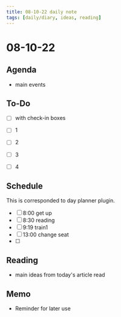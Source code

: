 ```yaml
---
title: 08-10-22 daily note
tags: [daily/diary, ideas, reading]
---
```


# 08-10-22



## Agenda
- main events


## To-Do
- [ ] with check-in boxes
- [ ] 1
- [ ] 2
- [ ] 3
- [ ] 4


## Schedule
This is corresponded to day planner plugin.
- [ ] 8:00 get up
- [ ] 8:30 reading
- [ ] 9:19 train1
- [ ] 13:00 change seat
- [ ] 


## Reading
- main ideas from today's article read


## Memo
- Reminder for later use
